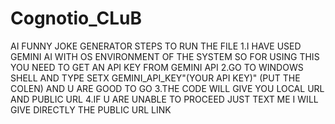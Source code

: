 # Cognotio_CLuB
AI FUNNY JOKE GENERATOR
STEPS TO RUN THE FILE 
1.I HAVE USED GEMINI AI WITH OS ENVIRONMENT OF THE SYSTEM SO FOR USING THIS YOU NEED TO GET AN API KEY FROM GEMINI API 
2.GO TO WINDOWS SHELL AND TYPE SETX GEMINI_API_KEY"(YOUR API KEY)" (PUT THE COLEN)
AND U ARE GOOD TO GO 
3.THE CODE WILL GIVE YOU LOCAL URL AND PUBLIC URL 
4.IF U ARE UNABLE TO PROCEED JUST TEXT ME I WILL GIVE DIRECTLY THE PUBLIC URL LINK 

